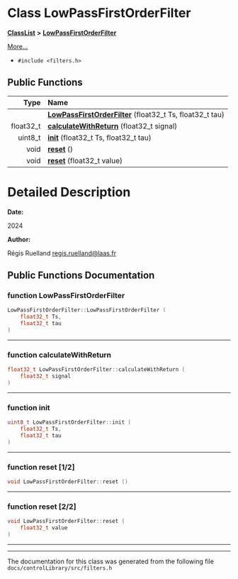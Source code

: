 

# Class LowPassFirstOrderFilter



[**ClassList**](annotated.md) **>** [**LowPassFirstOrderFilter**](classLowPassFirstOrderFilter.md)



[More...](#detailed-description)

* `#include <filters.h>`





































## Public Functions

| Type | Name |
| ---: | :--- |
|   | [**LowPassFirstOrderFilter**](#function-lowpassfirstorderfilter) (float32\_t Ts, float32\_t tau) <br> |
|  float32\_t | [**calculateWithReturn**](#function-calculatewithreturn) (float32\_t signal) <br> |
|  uint8\_t | [**init**](#function-init) (float32\_t Ts, float32\_t tau) <br> |
|  void | [**reset**](#function-reset-12) () <br> |
|  void | [**reset**](#function-reset-22) (float32\_t value) <br> |




























# Detailed Description




**Date:**

2024 




**Author:**

Régis Ruelland [regis.ruelland@laas.fr](mailto:regis.ruelland@laas.fr) 





    
## Public Functions Documentation




### function LowPassFirstOrderFilter 

```C++
LowPassFirstOrderFilter::LowPassFirstOrderFilter (
    float32_t Ts,
    float32_t tau
) 
```




<hr>



### function calculateWithReturn 

```C++
float32_t LowPassFirstOrderFilter::calculateWithReturn (
    float32_t signal
) 
```




<hr>



### function init 

```C++
uint8_t LowPassFirstOrderFilter::init (
    float32_t Ts,
    float32_t tau
) 
```




<hr>



### function reset [1/2]

```C++
void LowPassFirstOrderFilter::reset () 
```




<hr>



### function reset [2/2]

```C++
void LowPassFirstOrderFilter::reset (
    float32_t value
) 
```




<hr>

------------------------------
The documentation for this class was generated from the following file `docs/controlLibrary/src/filters.h`

